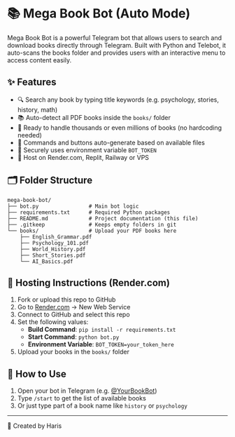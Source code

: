 # 📚 Mega Book Bot (Auto Mode)

Mega Book Bot is a powerful Telegram bot that allows users to search and download books directly through Telegram. Built with Python and Telebot, it auto-scans the books folder and provides users with an interactive menu to access content easily.

## ✨ Features

- 🔍 Search any book by typing title keywords (e.g. psychology, stories, history, math)
- 📚 Auto-detect all PDF books inside the `books/` folder
- 🧠 Ready to handle thousands or even millions of books (no hardcoding needed)
- 🧾 Commands and buttons auto-generate based on available files
- 🔐 Securely uses environment variable `BOT_TOKEN`
- 🚀 Host on Render.com, Replit, Railway or VPS

## 🗂️ Folder Structure

```
mega-book-bot/
├── bot.py                # Main bot logic
├── requirements.txt      # Required Python packages
├── README.md             # Project documentation (this file)
├── .gitkeep              # Keeps empty folders in git
└── books/                # Upload your PDF books here
    ├── English_Grammar.pdf
    ├── Psychology_101.pdf
    ├── World_History.pdf
    ├── Short_Stories.pdf
    └── AI_Basics.pdf
```

## 🚀 Hosting Instructions (Render.com)

1. Fork or upload this repo to GitHub
2. Go to [Render.com](https://render.com) → New Web Service
3. Connect to GitHub and select this repo
4. Set the following values:
    - **Build Command**: `pip install -r requirements.txt`
    - **Start Command**: `python bot.py`
    - **Environment Variable**: `BOT_TOKEN=your_token_here`
5. Upload your books in the `books/` folder

## 🧪 How to Use

1. Open your bot in Telegram (e.g. [@YourBookBot](https://t.me/YourBookBot))
2. Type `/start` to get the list of available books
3. Or just type part of a book name like `history` or `psychology`

---

👤 Created by Haris